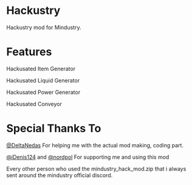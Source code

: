 # Hackustry
Hackustry mod for Mindustry.

# Features
Hackusated Item Generator

Hackusated Liquid Generator

Hackusated Power Generator

Hackusated Conveyor

# Special Thanks To
[@DeltaNedas](https://github.com/DeltaNedas) For helping me with the actual mod making, coding part.

[@iDenis124](https://github.com/iDenis124) and [@nordpol](https://github.com/nordpol) For supporting me and using this mod

Every other person who used the mindustry_hack_mod.zip that i always sent around the mindustry official discord.
